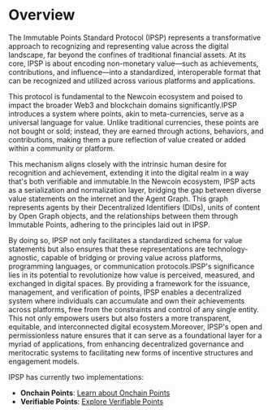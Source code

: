 # Overview

The Immutable Points Standard Protocol (IPSP) represents a transformative approach to recognizing and representing value across the digital landscape, far beyond the confines of traditional financial assets. At its core, IPSP is about encoding non-monetary value—such as achievements, contributions, and influence—into a standardized, interoperable format that can be recognized and utilized across various platforms and applications. 

This protocol is fundamental to the Newcoin ecosystem and poised to impact the broader Web3 and blockchain domains significantly.IPSP introduces a system where points, akin to meta-currencies, serve as a universal language for value. Unlike traditional currencies, these points are not bought or sold; instead, they are earned through actions, behaviors, and contributions, making them a pure reflection of value created or added within a community or platform. 

This mechanism aligns closely with the intrinsic human desire for recognition and achievement, extending it into the digital realm in a way that's both verifiable and immutable.In the Newcoin ecosystem, IPSP acts as a serialization and normalization layer, bridging the gap between diverse value statements on the internet and the Agent Graph. This graph represents agents by their Decentralized Identifiers (DIDs), units of content by Open Graph objects, and the relationships between them through Immutable Points, adhering to the principles laid out in IPSP. 

By doing so, IPSP not only facilitates a standardized schema for value statements but also ensures that these representations are technology-agnostic, capable of bridging or proving value across platforms, programming languages, or communication protocols.IPSP's significance lies in its potential to revolutionize how value is perceived, measured, and exchanged in digital spaces. By providing a framework for the issuance, management, and verification of points, IPSP enables a decentralized system where individuals can accumulate and own their achievements across platforms, free from the constraints and control of any single entity. This not only empowers users but also fosters a more transparent, equitable, and interconnected digital ecosystem.Moreover, IPSP's open and permissionless nature ensures that it can serve as a foundational layer for a myriad of applications, from enhancing decentralized governance and meritocratic systems to facilitating new forms of incentive structures and engagement models. 

IPSP has currently two implementations:

- **Onchain Points**: [Learn about Onchain Points](https://developer.newcoin.org/docs/ipsp/onchain-points/)
- **Verifiable Points**: [Explore Verifiable Points](https://developer.newcoin.org/docs/ipsp/verifiable-points/)
